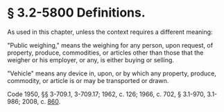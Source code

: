 # § 3.2-5800 Definitions.

<p>As used in this chapter, unless the context requires a different meaning:</p><p>"Public weighing," means the weighing for any person, upon request, of property, produce, commodities, or articles other than those that the weigher or his employer, or any, is either buying or selling.</p><p>"Vehicle" means any device in, upon, or by which any property, produce, commodity, or article is or may be transported or drawn.</p><p>Code 1950, §§ 3-709.1, 3-709.17; 1962, c. 126; 1966, c. 702, § 3.1-970, 3.1-986; 2008, c. <a href='http://lis.virginia.gov/cgi-bin/legp604.exe?081+ful+CHAP0860'>860</a>.</p>